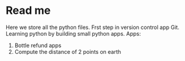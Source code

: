# Read me 
Here we store all the python files.
Frst step in version control app Git.
Learning python by building  small python apps.
Apps:
1. Bottle refund apps
2. Compute the distance of 2 points on earth